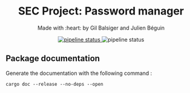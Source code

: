 <div align="center">
<h1>SEC Project: Password manager</h1>
<p>Made with :heart: by Gil Balsiger and Julien Béguin</p>
<a href="https://gitlab.com/jul0105/SEC_Projet/-/commits/main">
<img alt="pipeline status" src="https://gitlab.com/jul0105/SEC_Projet/badges/main/pipeline.svg?key_text=Tests" />
</a>
<img alt="pipeline status" src="https://img.shields.io/static/v1?logo=rust&label=Made%20in&message=Rust&color=blue" />
</div>

## Package documentation

Generate the documentation with the following command :

```
cargo doc --release --no-deps --open
```
